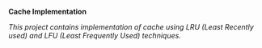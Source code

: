 **Cache Implementation**

*This project contains implementation of cache using LRU (Least Recently used) and LFU (Least Frequently Used) techniques.*